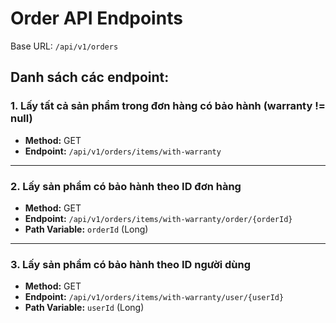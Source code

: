 # Order API Endpoints

Base URL: `/api/v1/orders`

## Danh sách các endpoint:

### 1. Lấy tất cả sản phẩm trong đơn hàng có bảo hành (warranty != null)

- **Method:** GET
- **Endpoint:** `/api/v1/orders/items/with-warranty`

---

### 2. Lấy sản phẩm có bảo hành theo ID đơn hàng

- **Method:** GET
- **Endpoint:** `/api/v1/orders/items/with-warranty/order/{orderId}`
- **Path Variable:** `orderId` (Long)

---

### 3. Lấy sản phẩm có bảo hành theo ID người dùng

- **Method:** GET
- **Endpoint:** `/api/v1/orders/items/with-warranty/user/{userId}`
- **Path Variable:** `userId` (Long)
